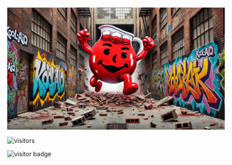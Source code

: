 ![biography](https://github.com/chrishough/chrishough/blob/main/assets/20241002.gif)

![visitors](https://vbr.nathanchung.dev/badge?page_id=chrishough&color=ff3333)


![visitor badge](https://visitor-badge.glitch.me/badge?page_id=chrishough&left_color=ff3333&right_color=ffffff) 
